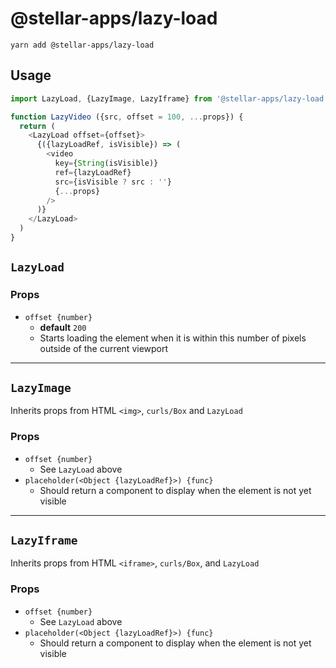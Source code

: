 # @stellar-apps/lazy-load

`yarn add @stellar-apps/lazy-load`

## Usage
```js
import LazyLoad, {LazyImage, LazyIframe} from '@stellar-apps/lazy-load'

function LazyVideo ({src, offset = 100, ...props}) {
  return (
    <LazyLoad offset={offset}>
      {({lazyLoadRef, isVisible}) => (
        <video 
          key={String(isVisible)} 
          ref={lazyLoadRef} 
          src={isVisible ? src : ''}
          {...props}
        />               
      )}
    </LazyLoad>
  )
}
```

## `LazyLoad`

### Props
- `offset {number}`
    - **default** `200`
    - Starts loading the element when it is within this number of pixels outside of the 
      current viewport
    
-----

## `LazyImage`
Inherits props from HTML `<img>`, `curls/Box` and `LazyLoad`

### Props
- `offset {number}`
    - See `LazyLoad` above
- `placeholder(<Object {lazyLoadRef}>) {func}`
    - Should return a component to display when the element is not yet visible
    
-----

## `LazyIframe`
Inherits props from HTML `<iframe>`, `curls/Box`, and `LazyLoad`

### Props
- `offset {number}`
    - See `LazyLoad` above
- `placeholder(<Object {lazyLoadRef}>) {func}`
    - Should return a component to display when the element is not yet visible